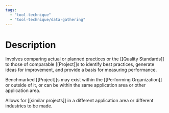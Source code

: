 ```yaml
---
tags:
  - "tool-technique"
  - "tool-technique/data-gathering"
---
```

# Description
Involves comparing actual or planned practices or the [[Quality Standards]] to those of comparable [[Project]]s to identify best practices, generate ideas for improvement, and provide a basis for measuring performance.

Benchmarked [[Project]]s may exist within the [[Performing Organization]] or outside of it, or can be within the same application area or other application area.

Allows for [[similar projects]] in a different application area or different industries to be made.
